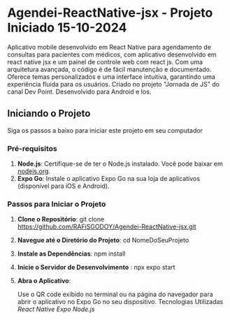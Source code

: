 # Agendei-ReactNative-jsx - Projeto Iniciado 15-10-2024

   Aplicativo mobile desenvolvido em React Native para agendamento de consultas para pacientes com médicos, com aplicativo desenvolvido em react native jsx e um painel de controle web com react js. Com uma arquitetura avançada, o código é de fácil manutenção e documentado. Oferece temas personalizados e    uma interface intuitiva, garantindo uma experiência fluida para os usuários. Criado no projeto "Jornada de JS" do canal Dev Point. Desenvolvido para Android e Ios.

## Iniciando o Projeto
   Siga os passos a baixo para iniciar este projeto em seu computador
### Pré-requisitos

1. **Node.js**: Certifique-se de ter o Node.js instalado. Você pode baixar em [nodejs.org](https://nodejs.org/).
2. **Expo Go**: Instale o aplicativo Expo Go na sua loja de aplicativos (disponível para iOS e Android).

### Passos para Iniciar o Projeto

1. **Clone o Repositório**:
    git clone https://github.com/RAFiSGODOY/Agendei-ReactNative-jsx.git

2. **Navegue até o Diretório do Projeto**:
    cd NomeDoSeuProjeto

3. **Instale as Dependências**:
   npm install

4. **Inicie o Servidor de Desenvolvimento** :
   npx expo start

5. **Abra o Aplicativo**:

   Use o QR code exibido no terminal ou na página do navegador para abrir o aplicativo no Expo Go no seu dispositivo.
   Tecnologias Utilizadas
   *React Native*
   *Expo*
   *Node.js*
